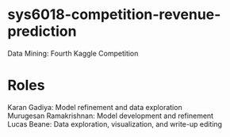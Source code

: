 # sys6018-competition-revenue-prediction
Data Mining: Fourth Kaggle Competition

# Roles

Karan Gadiya: Model refinement and data exploration  
Murugesan Ramakrishnan: Model development and refinement  
Lucas Beane: Data exploration, visualization, and write-up editing

